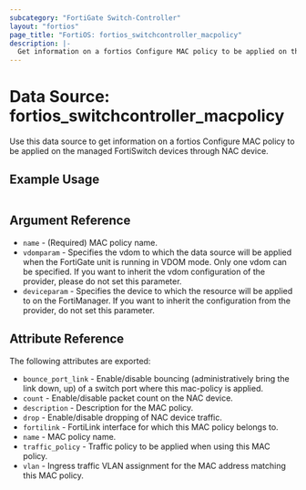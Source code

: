 ```yaml
---
subcategory: "FortiGate Switch-Controller"
layout: "fortios"
page_title: "FortiOS: fortios_switchcontroller_macpolicy"
description: |-
  Get information on a fortios Configure MAC policy to be applied on the managed FortiSwitch devices through NAC device.
---
```


# Data Source: fortios_switchcontroller_macpolicy
Use this data source to get information on a fortios Configure MAC policy to be applied on the managed FortiSwitch devices through NAC device.


## Example Usage

```hcl

```

## Argument Reference

* `name` - (Required) MAC policy name.
* `vdomparam` - Specifies the vdom to which the data source will be applied when the FortiGate unit is running in VDOM mode. Only one vdom can be specified. If you want to inherit the vdom configuration of the provider, please do not set this parameter.
* `deviceparam` - Specifies the device to which the resource will be applied to on the FortiManager. If you want to inherit the configuration from the provider, do not set this parameter.

## Attribute Reference

The following attributes are exported:

* `bounce_port_link` - Enable/disable bouncing (administratively bring the link down, up) of a switch port where this mac-policy is applied.
* `count` - Enable/disable packet count on the NAC device.
* `description` - Description for the MAC policy.
* `drop` - Enable/disable dropping of NAC device traffic.
* `fortilink` - FortiLink interface for which this MAC policy belongs to.
* `name` - MAC policy name.
* `traffic_policy` - Traffic policy to be applied when using this MAC policy.
* `vlan` - Ingress traffic VLAN assignment for the MAC address matching this MAC policy.
